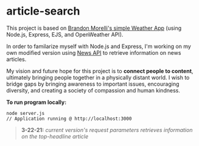 # article-search

This project is based on
[Brandon Morelli's simple Weather App](https://github.com/bmorelli25/simple-nodejs-weather-app#readme)
(using Node.js, Express, EJS, and OpenWeather API).

In order to familarize myself with Node.js and Express, I'm working on my own modified version using [News API](https://newsapi.org/) to retrieve information on news articles.

My vision and future hope for this project is to **connect people to content**, ultimately bringing people together in a physically distant world. I wish to bridge gaps by bringing awareness to important issues, encouraging diversity, and creating a society of compassion and human kindness.

**To run program locally:**
```
node server.js
// Application running @ http://localhost:3000
```

> **3-22-21:** _current version's request parameters retrieves information on the top-headline article_
